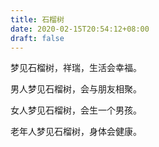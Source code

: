 ```yaml
---
title: 石榴树
date: 2020-02-15T20:54:12+08:00
draft: false
---
```


梦见石榴树，祥瑞，生活会幸福。

男人梦见石榴树，会与朋友相聚。

女人梦见石榴树，会生一个男孩。

老年人梦见石榴树，身体会健康。